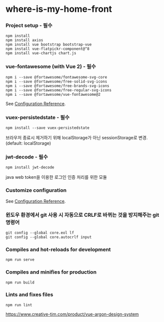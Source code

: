 # where-is-my-home-front

### Project setup - 필수

```
npm install
npm install axios
npm install vue bootstrap bootstrap-vue
npm install vue-flatpickr-component@^8
npm install vue-chartjs chart.js
```

### vue-fontawesome (with Vue 2) - 필수

```
npm i --save @fortawesome/fontawesome-svg-core
npm i --save @fortawesome/free-solid-svg-icons
npm i --save @fortawesome/free-brands-svg-icons
npm i --save @fortawesome/free-regular-svg-icons
npm i --save @fortawesome/vue-fontawesome@2
```

See [Configuration Reference](https://github.com/FortAwesome/vue-fontawesome).

### vuex-persistedstate - 필수

```
npm install --save vuex-persistedstate
```

브라우저 종료시 제거하기 위해 localStorage가 아닌 sessionStorage로 변경. (default: localStorage)

### jwt-decode - 필수

```
npm install jwt-decode
```

java web token을 이용한 로그인 인증 처리를 위한 모듈

### Customize configuration

See [Configuration Reference](https://cli.vuejs.org/config/).

### 윈도우 환경에서 git 사용 시 자동으로 CRLF로 바뀌는 것을 방지해주는 git 명령어

```
git config --global core.eol lf
git config --global core.autocrlf input
```

### Compiles and hot-reloads for development

```
npm run serve
```

### Compiles and minifies for production

```
npm run build
```

### Lints and fixes files

```
npm run lint
```

https://www.creative-tim.com/product/vue-argon-design-system
